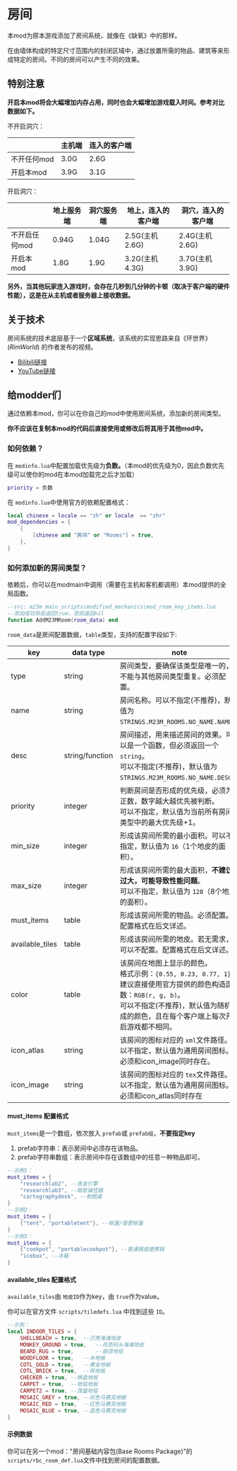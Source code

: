 # 房间

本mod为原本游戏添加了房间系统，就像在《缺氧》中的那样。

在由墙体构成的特定尺寸范围内的封闭区域中，通过放置所需的物品、建筑等来形成特定的房间。不同的房间可以产生不同的效果。

## 特别注意

**开启本mod将会大幅增加内存占用，同时也会大幅增加游戏载入时间。参考对比数据如下。**

不开启洞穴：

|             | 主机端 | 连入的客户端 |
| ----------- | ------ | ------------ |
| 不开任何mod | 3.0G   | 2.6G         |
| 开启本mod   | 3.9G   | 3.1G         |

开启洞穴：

|               | 地上服务端 | 洞穴服务端 | 地上，连入的客户端 | 洞穴，连入的客户端 |
| ------------- | ---------- | ---------- | ------------------ | ------------------ |
| 不开启任何mod | 0.94G      | 1.04G      | 2.5G(主机2.6G)     | 2.4G(主机2.6G)     |
| 开启本mod     | 1.8G       | 1.9G       | 3.2G(主机4.3G)     | 3.7G(主机3.9G)     |

**另外，当其他玩家连入游戏时，会存在几秒到几分钟的卡顿（取决于客户端的硬件性能），这是在从主机或者服务器上接收数据。**

## 关于技术

房间系统的技术底层基于一个**区域系统**，该系统的实现思路来自《环世界》(*RimWorld*) 的作者发布的视频。

* [Bilibili链接](https://www.bilibili.com/video/BV1gN4y1j7Kn "https://www.bilibili.com/video/BV1gN4y1j7Kn")
* [YouTube链接](https://www.youtube.com/watch?v=RMBQn_sg7DA&t=798s "https://www.youtube.com/watch?v=RMBQn_sg7DA&amp;t=798s")

## 给modder们

通过依赖本mod，你可以在你自己的mod中使用房间系统，添加新的房间类型。

**你不应该在复制本mod的代码后直接使用或修改后将其用于其他mod中。**

### 如何依赖？

在 `modinfo.lua`中配置加载优先级为**负数。**（本mod的优先级为0，因此负数优先级可以使你的mod在本mod加载完之后才加载）

```lua
priority = 负数
```

在 `modinfo.lua`中使用官方的依赖配置格式：

```lua
local chinese = locale == "zh" or locale  == "zhr"
mod_dependencies = {
    {
        [chinese and "房间" or "Rooms"] = true,
    },
}
```

### 如何添加新的房间类型？

依赖后，你可以在modmain中调用（需要在主机和客机都调用）本mod提供的全局函数。

```lua
--src: m23m_main_scripts\modified_mechanics\mod_room_key_items.lua
--添加成功将会返回true，否则返回nil
function AddM23MRoom(room_data) end
```

`room_data`是房间配置数据，`table`类型，支持的配置字段如下:

| key             | data type       | note                                                                                                                                                                                                                 |
| --------------- | --------------- | -------------------------------------------------------------------------------------------------------------------------------------------------------------------------------------------------------------------- |
| type            | string          | 房间类型，要确保该类型是唯一的，不能与其他房间类型重复。必须配置。                                                                                                                                                   |
| name            | string          | 房间名称。可以不指定(不推荐)，默认值为 `STRINGS.M23M_ROOMS.NO_NAME.NAME`。                                                                                                                                         |
| desc            | string/function | 房间描述，用来描述房间的效果。可以是一个函数，但必须返回一个 `string`。<br />可以不指定(不推荐)，默认值为 `STRINGS.M23M_ROOMS.NO_NAME.DESC`。                                                                    |
| priority        | integer         | 判断房间是否形成的优先级，必须为正数，数字越大越优先被判断。<br />可以不指定，默认值为当前所有房间类型中的最大优先级+1。                                                                                             |
| min_size        | integer         | 形成该房间所需的最小面积。可以不指定，默认值为 `16`（1个地皮的面积）。                                                                                                                                             |
| max_size        | integer         | 形成该房间所需的最大面积，**不建议过大，可能导致性能问题**。<br />可以不指定，默认值为 `128`（8个地皮的面积）。                                                                                              |
| must_items      | table           | 形成该房间所需的物品。必须配置。配置格式在后文详述。                                                                                                                                                                 |
| available_tiles | table           | 形成该房间所需的地皮。若无需求，可以不配置。配置格式在后文详述。                                                                                                                                                     |
| color           | table           | 该房间在地图上显示的颜色。<br />格式示例：`{0.55, 0.23, 0.77, 1}`，建议直接使用官方提供的颜色构造函数：`RGB(r, g, b)`。<br />可以不指定(不推荐)，默认值为随机生成的颜色，且在每个客户端上每次开启游戏都不相同。 |
| icon_atlas      | string          | 该房间的图标对应的 `xml`文件路径。可以不指定，默认值为通用房间图标。<br />必须和icon_image同时存在。                                                                                                               |
| icon_image      | string          | 该房间的图标对应的 `tex`文件路径。可以不指定，默认值为通用房间图标。<br />必须和icon_atlas同时存在                                                                                                                 |

#### must_items 配置格式

`must_items`是一个数组，依次放入 `prefab`或 `prefab组`，**不要指定key**

1. prefab字符串：表示房间中必须存在该物品。
2. prefab字符串数组：表示房间中存在该数组中的任意一种物品即可。

```lua
--示例1：
must_items = {
    "researchlab2", --炼金引擎
    "researchlab3", --暗影操控器
    "cartographydesk", --制图桌
}
--示例2：
must_items = {
    {"tent", "portabletent"}, --帐篷/宿营帐篷
}
--示例3：
must_items = {
    {"cookpot", "portablecookpot"}, --普通锅或便携锅
    "icebox", --冰箱
}
```

#### available_tiles 配置格式

`available_tiles`由 `地皮ID`作为key，由 `true`作为value。

你可以在官方文件 `scripts/tiledefs.lua` 中找到这些 `ID`。

```lua
--示例：
local INDOOR_TILES = {
    SHELLBEACH = true,	--贝壳海滩地皮
    MONKEY_GROUND = true,	--月亮码头海滩地皮
    BEARD_RUG = true,		--胡须地毯
    WOODFLOOR = true,	--木地板
    COTL_GOLD = true,	--黄金地板
    COTL_BRICK = true,	--砖地板
    CHECKER = true,	--棋盘地板
    CARPET = true,	--地毯地板
    CARPET2 = true,	--茂盛地毯
    MOSAIC_GREY = true,	--灰色马赛克地板
    MOSAIC_RED = true,	--红色马赛克地板
    MOSAIC_BLUE = true,	--蓝色马赛克地板
}
```

#### 示例数据

你可以在另一个mod："房间基础内容包(Base Rooms Package)"的 `scripts/rbc_room_def.lua`文件中找到房间的配置数据。
